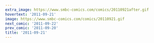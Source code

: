 ```yaml
---
extra_image: https://www.smbc-comics.com/comics/20110921after.gif
hovertext: '2011-09-21'
image: https://www.smbc-comics.com/comics/20110921.gif
next_comic: '2011-09-22'
prev_comic: '2011-09-20'
title: '2011-09-21'
---
```



